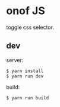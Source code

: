 # onof JS

toggle css selector.

## dev

server:

```
$ yarn install
$ yarn run dev
```

build:

```
$ yarn run build
```

